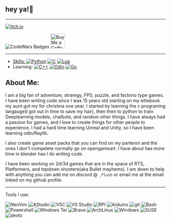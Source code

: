 ## hey ya!👋

---

[![Itch.io](https://static.itch.io/images/logo-white-new.svg)](https://whyflush.itch.io)

![CodeWars Badges](https://www.codewars.com/users/Flush/badges/large) 
<a href='https://ko-fi.com/flush' target='_blank'><img height='35' style='border:0px;height:46px;' src='https://az743702.vo.msecnd.net/cdn/kofi3.png?v=0' border='0' alt='Buy Me a Coffee at ko-fi.com' />

---

* Skills: [![Python](https://img.shields.io/badge/Python-3776AB?logo=python&logoColor=fff)](#) [![C](https://img.shields.io/badge/C-00599C?logo=c&logoColor=white)](#) [![Lua](https://img.shields.io/badge/Lua-%232C2D72.svg?logo=lua&logoColor=white)](#)
* Learning: [![C++](https://img.shields.io/badge/C++-%2300599C.svg?logo=c%2B%2B&logoColor=white)](#) [![Odin](https://custom-icon-badges.demolab.com/badge/Odin-1E5184?logo=odinlang)](#) [![Go](https://img.shields.io/badge/Go-%2300ADD8.svg?&logo=go&logoColor=white)](#)

## About Me: 

I am a big fan of adventure, straregy, FPS, puzzle, and factorio type games. I have been writing code since I was 15 years old starting on my eitlebook my aunt got my for christma one year. I started by learning the c programing langauge(I got out in time to save my hair), then then to python to train Deeplearning models, chatbots, and random other things. I have always had a passion for games, and I love to create things for other people to experience. I had a hard time learning Unreal and Unity, so I have been learning odin/Raylib. 

I also create game asset packs that you can find on my parteron and the ones I don't compelete normally go on opengameart. I have about has more time in blender has I do writing code.

I have been working on 2d/3d games that are in the space of RTS, Platformers, and topdown shooters(aka Bullet mayhems). I am down to help with anything you can add me on discord @ `_flush` or email me at the email linked on my github profile. 

---

Tools I use:

![NeoVim](https://img.shields.io/badge/NeoVim-%2357A143.svg?&style=for-the-badge&logo=neovim&logoColor=white) ![AStudio](https://img.shields.io/badge/Android_Studio-3DDC84?style=for-the-badge&logo=android-studio&logoColor=white) ![VSC](https://img.shields.io/badge/Visual_Studio_Code-0078D4?style=for-the-badge&logo=visual%20studio%20code&logoColor=white) ![VS Studio](https://img.shields.io/badge/Visual_Studio-5C2D91?style=for-the-badge&logo=visual%20studio&logoColor=white) ![RPI](https://img.shields.io/badge/Raspberry%20Pi-A22846?style=for-the-badge&logo=Raspberry%20Pi&logoColor=white) ![Arduino](	https://img.shields.io/badge/Arduino-00979D?style=for-the-badge&logo=Arduino&logoColor=white) ![git](https://img.shields.io/badge/GIT-E44C30?style=for-the-badge&logo=git&logoColor=white) ![Bash](https://img.shields.io/badge/GNU%20Bash-4EAA25?style=for-the-badge&logo=GNU%20Bash&logoColor=white) ![Powershell](	https://img.shields.io/badge/powershell-5391FE?style=for-the-badge&logo=powershell&logoColor=white) ![Windows Ter](https://img.shields.io/badge/windows%20terminal-4D4D4D?style=for-the-badge&logo=windows%20terminal&logoColor=white) ![Brave](https://img.shields.io/badge/Brave-FF1B2D?style=for-the-badge&logo=Brave&logoColor=white) ![ArchLinux](https://img.shields.io/badge/Arch_Linux-1793D1?style=for-the-badge&logo=arch-linux&logoColor=white) ![Windows](https://img.shields.io/badge/Windows-0078D6?style=for-the-badge&logo=windows&logoColor=white) ![SUSE](https://img.shields.io/badge/SUSE-0C322C?style=for-the-badge&logo=SUSE&logoColor=white) ![devto](https://img.shields.io/badge/dev.to-0A0A0A?style=for-the-badge&logo=devdotto&logoColor=white)
